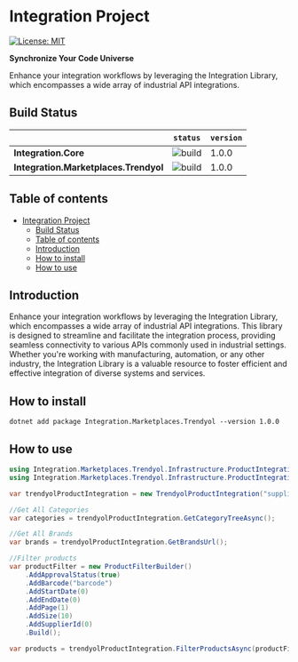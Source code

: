 # Integration Project 

[![License: MIT](https://img.shields.io/badge/License-MIT-yellow.svg)](https://opensource.org/licenses/MIT)

**Synchronize Your Code Universe**

Enhance your integration workflows by leveraging the Integration Library, which encompasses a wide array of industrial API integrations.

## Build Status

&nbsp; | `status` | `version`
--- | --- | --- 
**Integration.Core** | ![build](https://github.com/onurkanbakirci/Integration/actions/workflows/integration-core.yml/badge.svg) |  1.0.0
**Integration.Marketplaces.Trendyol** | ![build](https://github.com/onurkanbakirci/Integration/actions/workflows/trendyol-integration.yml/badge.svg) |  1.0.0

## Table of contents

- [Integration Project](#integration-project)
  - [Build Status](#build-status)
  - [Table of contents](#table-of-contents)
  - [Introduction](#introduction)
  - [How to install](#how-to-install)
  - [How to use](#how-to-use)


## Introduction

Enhance your integration workflows by leveraging the Integration Library, which encompasses a wide array of industrial API integrations. This library is designed to streamline and facilitate the integration process, providing seamless connectivity to various APIs commonly used in industrial settings. Whether you're working with manufacturing, automation, or any other industry, the Integration Library is a valuable resource to foster efficient and effective integration of diverse systems and services.

## How to install

```
dotnet add package Integration.Marketplaces.Trendyol --version 1.0.0
```

## How to use

```c#
using Integration.Marketplaces.Trendyol.Infrastructure.ProductIntegration;
using Integration.Marketplaces.Trendyol.Infrastructure.ProductIntegration.Helpers;

var trendyolProductIntegration = new TrendyolProductIntegration("supplierId", "apiKey", "apiSecret", false, "entegratorFirm");

//Get All Categories
var categories = trendyolProductIntegration.GetCategoryTreeAsync();

//Get All Brands
var brands = trendyolProductIntegration.GetBrandsUrl();

//Filter products
var productFilter = new ProductFilterBuilder()
    .AddApprovalStatus(true)
    .AddBarcode("barcode")
    .AddStartDate(0)
    .AddEndDate(0)
    .AddPage(1)
    .AddSize(10)
    .AddSupplierId(0)
    .Build();

var products = trendyolProductIntegration.FilterProductsAsync(productFilter);
```